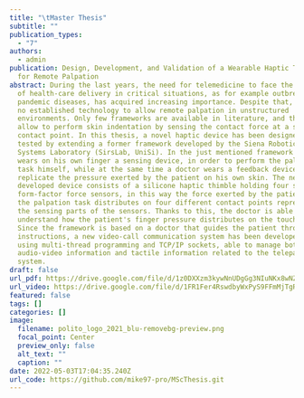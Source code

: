 ```yaml
---
title: "\tMaster Thesis"
subtitle: ""
publication_types:
  - "7"
authors:
  - admin
publication: Design, Development, and Validation of a Wearable Haptic Thimble
  for Remote Palpation
abstract: During the last years, the need for telemedicine to face the challenge
  of health-care delivery in critical situations, as for example outbreaks of
  pandemic diseases, has acquired increasing importance. Despite that, there is
  no established technology to allow remote palpation in unstructured
  environments. Only few frameworks are available in literature, and the latters
  allow to perform skin indentation by sensing the contact force at a single
  contact point. In this thesis, a novel haptic device has been designed and
  tested by extending a former framework developed by the Siena Robotics and
  Systems Laboratory (SirsLab, UniSi). In the just mentioned framework a patient
  wears on his own finger a sensing device, in order to perform the palpation
  task himself, while at the same time a doctor wears a feedback device, able to
  replicate the pressure exerted by the patient on his own skin. The new
  developed device consists of a silicone haptic thimble holding four small
  form-factor force sensors, in this way the force exerted by the patient during
  the palpation task distributes on four different contact points represented by
  the sensing parts of the sensors. Thanks to this, the doctor is able to better
  understand how the patient's finger pressure distributes on the touched skin.
  Since the framework is based on a doctor that guides the patient through vocal
  instructions, a new video-call communication system has been developed by
  using multi-thread programming and TCP/IP sockets, able to manage both
  audio-video information and tactile information related to the telepalpation
  system.
draft: false
url_pdf: https://drive.google.com/file/d/1z0DXXzm3kywNnUDgGg3NIuNKx8wNZM5A/view?usp=sharing
url_video: https://drive.google.com/file/d/1FR1Fer4RswdbyWxPyS9FFmMjTgRDMJuq/view?usp=sharing
featured: false
tags: []
categories: []
image:
  filename: polito_logo_2021_blu-removebg-preview.png
  focal_point: Center
  preview_only: false
  alt_text: ""
  caption: ""
date: 2022-05-03T17:04:35.240Z
url_code: https://github.com/mike97-pro/MScThesis.git
---
```

